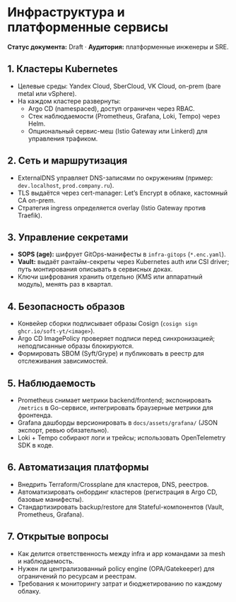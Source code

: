 # Инфраструктура и платформенные сервисы

**Статус документа:** Draft · **Аудитория:** платформенные инженеры и SRE.

## 1. Кластеры Kubernetes
- Целевые среды: Yandex Cloud, SberCloud, VK Cloud, on-prem (bare metal или vSphere).
- На каждом кластере развернуты:
  - Argo CD (namespaced), доступ ограничен через RBAC.
  - Стек наблюдаемости (Prometheus, Grafana, Loki, Tempo) через Helm.
  - Опциональный сервис-меш (Istio Gateway или Linkerd) для управления трафиком.

## 2. Сеть и маршрутизация
- ExternalDNS управляет DNS-записями по окружениям (пример: `dev.localhost`, `prod.company.ru`).
- TLS выдаётся через cert-manager: Let’s Encrypt в облаке, кастомный CA on-prem.
- Стратегия ingress определяется overlay (Istio Gateway против Traefik).

## 3. Управление секретами
- **SOPS (age):** шифрует GitOps-манифесты в `infra-gitops` (`*.enc.yaml`).
- **Vault:** выдаёт рантайм-секреты через Kubernetes auth или CSI driver; путь монтирования описывать в сервисных доках.
- Ключи шифрования хранить отдельно (KMS или аппаратный модуль), менять раз в квартал.

## 4. Безопасность образов
- Конвейер сборки подписывает образы Cosign (`cosign sign ghcr.io/soft-yt/<image>`).
- Argo CD ImagePolicy проверяет подписи перед синхронизацией; неподписанные образы блокируются.
- Формировать SBOM (Syft/Grype) и публиковать в реестр для отслеживания зависимостей.

## 5. Наблюдаемость
- Prometheus снимает метрики backend/frontend; экспонировать `/metrics` в Go-сервисе, интегрировать браузерные метрики для фронтенда.
- Grafana дашборды версионировать в `docs/assets/grafana/` (JSON экспорт, ревью обязательно).
- Loki + Tempo собирают логи и трейсы; использовать OpenTelemetry SDK в коде.

## 6. Автоматизация платформы
- Внедрить Terraform/Crossplane для кластеров, DNS, реестров.
- Автоматизировать онбординг кластеров (регистрация в Argo CD, базовые манифесты).
- Стандартизировать backup/restore для Stateful-компонентов (Vault, Prometheus, Grafana).

## 7. Открытые вопросы
- Как делится ответственность между infra и app командами за mesh и наблюдаемость.
- Нужен ли централизованный policy engine (OPA/Gatekeeper) для ограничений по ресурсам и реестрам.
- Требования к мониторингу затрат и бюджетированию по каждому облаку.
